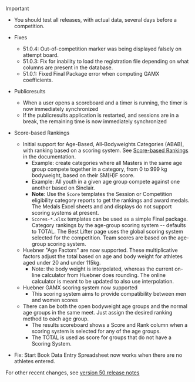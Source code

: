 > [!IMPORTANT]
>
> - You should test all releases, with actual data, several days before a competition. 

- Fixes
  - 51.0.4: Out-of-competition marker was being displayed falsely on attempt board.
  - 51.0.3: Fix for inability to load the registration file depending on what columns are present in the database.
  - 51.0.1: Fixed Final Package error when computing GAMX coefficients.
  
- Publicresults
  - When a user opens a scoreboard and a timer is running, the timer is now immediately synchronized
  - If the publicresults application is restarted, and sessions are in a break, the remaining time is now immediately synchronized
- Score-based Rankings
  - Initial support for Age-Based, All-Bodyweights Categories (ABAB), with ranking based on a scoring system.  See [Score-based Rankings](https://jflamy.github.io/owlcms4/#/ScoreBasedCompetitions) in the documentation.
    - Example: create categories where all Masters in the same age group compete together in a category, from 0 to 999 kg bodyweight, based on their SM(H)F score.
    - Example: All youth in a given age group compete against one another based on Sinclair.
    - **Note**: Use the `Score` templates the Session or Competition eligibility category reports to get the rankings and award medals. The Medals Excel sheets and and displays do not support scoring systems at present.
    - `Scores-*.xlsx` templates can be used as a simple Final package.  Category rankings by the age-group scoring system -- defaults to TOTAL. The Best Lifter page uses the global scoring system selected for the competition.  Team scores are based on the age-group scoring system.
  - Huebner "Age Factors"  are now supported. These multiplicative factors adjust the total based on age and body weight for athletes aged under 20 and under 115kg.
    - Note: the body weight is interpolated, whereas the current on-line calculator from Huebner does rounding.  The online calculator is meant to be updated to also use interpolation.
  - Huebner GAMX scoring system now supported
    - This scoring system aims to provide compatibility between men and women scores
  - There can be both the open bodyweight age groups and the normal age groups in the same meet.  Just assign the desired ranking method to each age group.
    - The results scoreboard shows a Score and Rank column when a scoring system is selected for any of the age groups.
    - The TOTAL is used as score for groups that do not have a Scoring System.
- Fix: Start Book Data Entry Spreadsheet now works when there are no athletes entered.


For other recent changes, see [version 50 release notes](https://github.com/owlcms/owlcms4/releases/tag/50.0.0)
